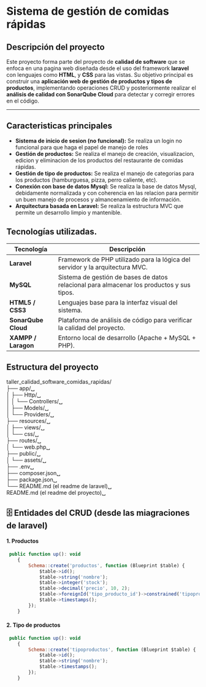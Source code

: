 # Sistema de gestión de comidas rápidas
## Descripción del proyecto

Este proyecto forma parte del proyecto de **calidad de software** que se enfoca en una pagina web diseñada desde el uso del framework **laravel** con lenguajes como **HTML**, y **CSS** para las vistas.
Su objetivo principal es construir una **aplicación web de gestión de productos y tipos de productos**, implementando operaciones CRUD y posteriormente realizar el **análisis de calidad con SonarQube Cloud** para detectar y corregir errores en el código.

---

## Caracteristicas principales

- **Sistema de inicio de sesion (no funcional):** Se realiza un login no funcional para que haga el papel de manejo de roles 
- **Gestión de productos:** Se realiza el manejo de creación, visualizacion, edicion y eliminacion de los productos del restaurante de comidas rápidas.
- **Gestión de tipo de productos:** Se realiza el manejo de categorias para los productos (hamburguesa, pizza, perro caliente, etc).
- **Conexión con base de datos Mysql:** Se realiza la base de datos Mysql, debidamente normalizada y con coherencia en las relacion para permitir un buen manejo de procesos y almancenamiento de información.
- **Arquitectura basada en Laravel:** Se realiza la estructura MVC que permite un desarrollo limpio y mantenible.

## Tecnologías utilizadas.

| Tecnología | Descripción |
|-------------|--------------|
| **Laravel** | Framework de PHP utilizado para la lógica del servidor y la arquitectura MVC. |
| **MySQL** | Sistema de gestión de bases de datos relacional para almacenar los productos y sus tipos. |
| **HTML5 / CSS3** | Lenguajes base para la interfaz visual del sistema. |
| **SonarQube Cloud** | Plataforma de análisis de código para verificar la calidad del proyecto. |
| **XAMPP / Laragon** | Entorno local de desarrollo (Apache + MySQL + PHP). |

## Estructura del proyecto

taller_calidad_software_comidas_rapidas/<br>
├── app/␣<br>
│ ├── Http/␣<br>
│ │ └── Controllers/␣<br>
│ ├── Models/␣<br>
│ └── Providers/␣<br>
├── resources/␣<br>
│ ├── views/␣<br>
│ └── css/␣<br>
├── routes/␣<br>
│ └── web.php␣<br>
├── public/␣<br>
│ └── assets/␣<br>
├── .env␣<br>
├── composer.json␣<br>
├── package.json␣<br>
└── README.md (el readme de laravel)␣<br>
README.md (el readme del proyecto)␣<br>

## 🗄️ Entidades del CRUD (desde las miagraciones de laravel)

#### 1. Productos 
```javascript
 public function up(): void
    {
        Schema::create('productos', function (Blueprint $table) {
            $table->id();
            $table->string('nombre');
            $table->integer('stock');
            $table->decimal('precio', 10, 2);
            $table->foreignId('tipo_producto_id')->constrained('tipoproductos')->onDelete('cascade');
            $table->timestamps();
        });
    }
```

#### 2. Tipo de productos
```javascript
 public function up(): void
    {
        Schema::create('tipoproductos', function (Blueprint $table) {
            $table->id();
            $table->string('nombre');
            $table->timestamps();
        });
    }
```

